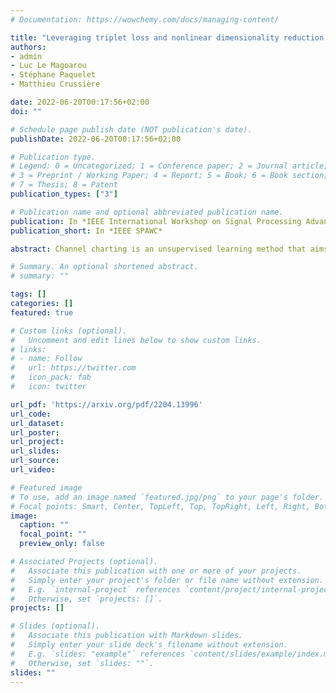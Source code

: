 ```yaml
---
# Documentation: https://wowchemy.com/docs/managing-content/

title: "Leveraging triplet loss and nonlinear dimensionality reduction for on-the-fly channel charting"
authors:
- admin
- Luc Le Magoarou
- Stéphane Paquelet
- Matthieu Crussière

date: 2022-06-20T00:17:56+02:00
doi: ""

# Schedule page publish date (NOT publication's date).
publishDate: 2022-06-20T00:17:56+02:00

# Publication type.
# Legend: 0 = Uncategorized; 1 = Conference paper; 2 = Journal article;
# 3 = Preprint / Working Paper; 4 = Report; 5 = Book; 6 = Book section;
# 7 = Thesis; 8 = Patent
publication_types: ["3"]

# Publication name and optional abbreviated publication name.
publication: In *IEEE International Workshop on Signal Processing Advances in Wireless Communications*
publication_short: In *IEEE SPAWC*

abstract: Channel charting is an unsupervised learning method that aims at mapping wireless channels to a so-called chart, preserving as much as possible spatial neighborhoods. In this paper, a model-based deep learning approach to this problem is proposed. It builds on a physically motivated distance measure to structure and initialize a neural network that is subsequently trained using a triplet loss function. The proposed structure exhibits a low number of parameters and clever initialization leads to fast training. These two features make the proposed approach amenable to on-the-fly channel charting. The method is empirically assessed on realistic synthetic channels, yielding encouraging results.

# Summary. An optional shortened abstract.
# summary: ""

tags: []
categories: []
featured: true

# Custom links (optional).
#   Uncomment and edit lines below to show custom links.
# links:
# - name: Follow
#   url: https://twitter.com
#   icon_pack: fab
#   icon: twitter

url_pdf: 'https://arxiv.org/pdf/2204.13996'
url_code:
url_dataset:
url_poster:
url_project:
url_slides:
url_source:
url_video:

# Featured image
# To use, add an image named `featured.jpg/png` to your page's folder. 
# Focal points: Smart, Center, TopLeft, Top, TopRight, Left, Right, BottomLeft, Bottom, BottomRight.
image:
  caption: ""
  focal_point: ""
  preview_only: false

# Associated Projects (optional).
#   Associate this publication with one or more of your projects.
#   Simply enter your project's folder or file name without extension.
#   E.g. `internal-project` references `content/project/internal-project/index.md`.
#   Otherwise, set `projects: []`.
projects: []

# Slides (optional).
#   Associate this publication with Markdown slides.
#   Simply enter your slide deck's filename without extension.
#   E.g. `slides: "example"` references `content/slides/example/index.md`.
#   Otherwise, set `slides: ""`.
slides: ""
---
```

